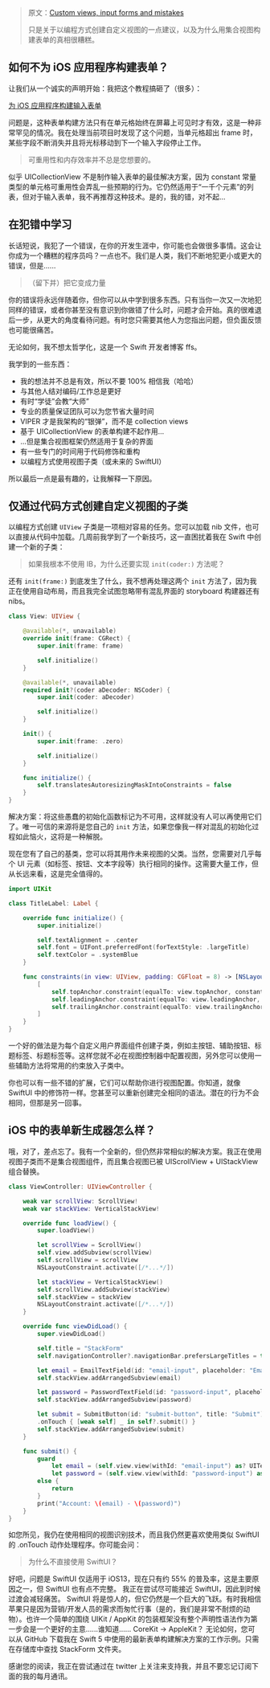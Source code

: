> 原文：[Custom views, input forms and mistakes](https://theswiftdev.com/custom-views-input-forms-and-mistakes/)
>
> 只是关于以编程方式创建自定义视图的一点建议，以及为什么用集合视图构建表单的真相很糟糕。



## 如何不为 iOS 应用程序构建表单？

让我们从一个诚实的声明开始：我把这个教程搞砸了（很多）：

[为 iOS 应用程序构建输入表单](https://theswiftdev.com/2019/05/23/building-input-forms-for-ios-apps/)

问题是，这种表单构建方法只有在单元格始终在屏幕上可见时才有效，这是一种非常罕见的情况。我在处理当前项目时发现了这个问题，当单元格超出 frame 时，某些字段不断消失并且将光标移动到下一个输入字段停止工作。

> 可重用性和内存效率并不总是您想要的。

似乎 UICollectionView 不是制作输入表单的最佳解决方案，因为 constant 常量类型的单元格可重用性会弄乱一些预期的行为。它仍然适用于“一千个元素”的列表，但对于输入表单，我不再推荐这种技术。是的，我的错，对不起...


## 在犯错中学习

长话短说，我犯了一个错误，在你的开发生涯中，你可能也会做很多事情。这会让你成为一个糟糕的程序员吗？一点也不。我们是人类，我们不断地犯更小或更大的错误，但是......

> （留下并）把它变成力量


你的错误将永远伴随着你，但你可以从中学到很多东西。只有当你一次又一次地犯同样的错误，或者你甚至没有意识到你做错了什么时，问题才会开始。真的很难退后一步，从更大的角度看待问题。有时您只需要其他人为您指出问题，但负面反馈也可能很痛苦。

无论如何，我不想太哲学化，这是一个 Swift 开发者博客 ffs。

我学到的一些东西：
* 我的想法并不总是有效，所以不要 100% 相信我（哈哈）
* 与其他人结对编码/工作总是更好
* 有时“学徒”会教“大师”
* 专业的质量保证团队可以为您节省大量时间
* VIPER 才是我架构的“银弹”，而不是 collection views
* 基于 UICollectionView 的表单构建不起作用...
* ...但是集合视图框架仍然适用于复杂的界面
* 有一些专门的时间用于代码修饰和重构
* 以编程方式使用视图子类（或未来的 SwiftUI）

所以最后一点是最有趣的，让我解释一下原因。


## 仅通过代码方式创建自定义视图的子类

以编程方式创建 `UIView` 子类是一项相对容易的任务。您可以加载 nib 文件，也可以直接从代码中加载。几周前我学到了一个新技巧，这一直困扰着我在 Swift 中创建一个新的子类：

> 如果我根本不使用 IB，为什么还要实现 `init(coder:)` 方法呢？

还有 `init(frame:)` 到底发生了什么，我不想再处理这两个 `init` 方法了，因为我正在使用自动布局，而且我完全试图忽略带有混乱界面的 storyboard 构建器还有 nibs。

```swift
class View: UIView {

    @available(*, unavailable)
    override init(frame: CGRect) {
        super.init(frame: frame)

        self.initialize()
    }

    @available(*, unavailable)
    required init?(coder aDecoder: NSCoder) {
        super.init(coder: aDecoder)

        self.initialize()
    }

    init() {
        super.init(frame: .zero)

        self.initialize()
    }

    func initialize() {
        self.translatesAutoresizingMaskIntoConstraints = false
    }
}
```

解决方案：将这些愚蠢的初始化函数标记为不可用，这样就没有人可以再使用它们了。唯一可信的来源将是您自己的 `init` 方法，如果您像我一样对混乱的初始化过程如此恼火，这将是一种解脱。

现在您有了自己的基类，您可以将其用作未来视图的父类。当然，您需要对几乎每个 UI 元素（如标签、按钮、文本字段等）执行相同的操作。这需要大量工作，但从长远来看，这是完全值得的。

```swift
import UIKit

class TitleLabel: Label {

    override func initialize() {
        super.initialize()

        self.textAlignment = .center
        self.font = UIFont.preferredFont(forTextStyle: .largeTitle)
        self.textColor = .systemBlue
    }

    func constraints(in view: UIView, padding: CGFloat = 8) -> [NSLayoutConstraint] {
        [
            self.topAnchor.constraint(equalTo: view.topAnchor, constant: padding),
            self.leadingAnchor.constraint(equalTo: view.leadingAnchor, constant: padding),
            self.trailingAnchor.constraint(equalTo: view.trailingAnchor, constant: -1 * padding),
        ]
    }
}
```

一个好的做法是为每个自定义用户界面组件创建子类，例如主按钮、辅助按钮、标题标签、标题标签等。这样您就不必在视图控制器中配置视图，另外您可以使用一些辅助方法将常用的约束放入子类中。

你也可以有一些不错的扩展，它们可以帮助你进行视图配置。你知道，就像 SwiftUI 中的修饰符一样。您甚至可以重新创建完全相同的语法。潜在的行为不会相同，但那是另一回事。



## iOS 中的表单新生成器怎么样？

哦，对了，差点忘了。我有一个全新的，但仍然非常相似的解决方案。我正在使用视图子类而不是集合视图组件，而且集合视图已被 UIScrollView + UIStackView 组合替换。

```swift
class ViewController: UIViewController {

    weak var scrollView: ScrollView!
    weak var stackView: VerticalStackView!

    override func loadView() {
        super.loadView()

        let scrollView = ScrollView()
        self.view.addSubview(scrollView)
        self.scrollView = scrollView
        NSLayoutConstraint.activate([/*...*/])

        let stackView = VerticalStackView()
        self.scrollView.addSubview(stackView)
        self.stackView = stackView
        NSLayoutConstraint.activate([/*...*/])
    }

    override func viewDidLoad() {
        super.viewDidLoad()

        self.title = "StackForm"
        self.navigationController?.navigationBar.prefersLargeTitles = true

        let email = EmailTextField(id: "email-input", placeholder: "Email")
        self.stackView.addArrangedSubview(email)

        let password = PasswordTextField(id: "password-input", placeholder: "Password")
        self.stackView.addArrangedSubview(password)

        let submit = SubmitButton(id: "submit-button", title: "Submit")
        .onTouch { [weak self] _ in self?.submit() }
        self.stackView.addArrangedSubview(submit)
    }

    func submit() {
        guard
            let email = (self.view.view(withId: "email-input") as? UITextField)?.text,
            let password = (self.view.view(withId: "password-input") as? UITextField)?.text
        else {
            return
        }
        print("Account: \(email) - \(password)")
    }
}
```

如您所见，我仍在使用相同的视图识别技术，而且我仍然更喜欢使用类似 SwiftUI 的 .onTouch 动作处理程序。你可能会问：

> 为什么不直接使用 SwiftUI？

好吧，问题是 SwiftUI 仅适用于 iOS13，现在只有约 55% 的普及率，这是主要原因之一，但 SwiftUI 也有点不完整。
我正在尝试尽可能接近 SwiftUI，因此到时候过渡会减轻痛苦。 SwiftUI 将是惊人的，但它仍然是一个巨大的飞跃。有时我相信苹果只是因为营销/开发人员的需求而匆忙行事（是的，我们是非常不耐烦的动物）。也许一个简单的围绕 UIKit / AppKit 的包装框架没有整个声明性语法作为第一步会是一个更好的主意......谁知道...... CoreKit -> AppleKit？
无论如何，您可以从 GitHub 下载我在 Swift 5 中使用的最新表单构建解决方案的工作示例。只需在存储库中查找 StackForm 文件夹。

感谢您的阅读，我正在尝试通过在 twitter 上关注来支持我，并且不要忘记订阅下面的我的每月通讯。







